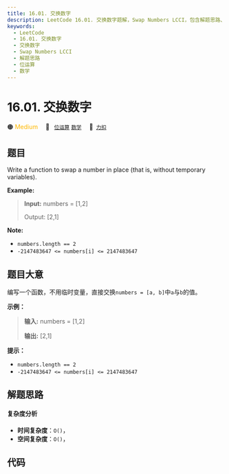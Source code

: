 ```yaml
---
title: 16.01. 交换数字
description: LeetCode 16.01. 交换数字题解，Swap Numbers LCCI，包含解题思路、复杂度分析以及完整的 JavaScript 代码实现。
keywords:
  - LeetCode
  - 16.01. 交换数字
  - 交换数字
  - Swap Numbers LCCI
  - 解题思路
  - 位运算
  - 数学
---
```


# 16.01. 交换数字

🟠 <font color=#ffb800>Medium</font>&emsp; 🔖&ensp; [`位运算`](/tag/bit-manipulation.md) [`数学`](/tag/math.md)&emsp; 🔗&ensp;[`力扣`](https://leetcode.cn/problems/swap-numbers-lcci)

## 题目

Write a function to swap a number in place (that is, without temporary
variables).

**Example:**

> 
> 
> 
> 
> 
> **Input:** numbers = [1,2]
> 
> Output: [2,1]
> 
> 

**Note:**

  * `numbers.length == 2`
  * `-2147483647 <= numbers[i] <= 2147483647`


## 题目大意

编写一个函数，不用临时变量，直接交换`numbers = [a, b]`中`a`与`b`的值。

**示例：**

> 
> 
> 
> 
> 
> **输入:** numbers = [1,2]
> 
> **输出:** [2,1]
> 
> 

**提示：**

  * `numbers.length == 2`
  * `-2147483647 <= numbers[i] <= 2147483647`


## 解题思路

#### 复杂度分析

- **时间复杂度**：`O()`，
- **空间复杂度**：`O()`，

## 代码

```javascript

```